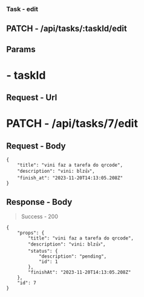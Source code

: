 ### Task - edit

## PATCH - /api/tasks/:taskId/edit

## Params
# - taskId

## Request - Url

# PATCH - /api/tasks/7/edit

## Request - Body
```
{
	"title": "vini faz a tarefa do qrcode",
	"description": "vini: blz👍",
	"finish_at": "2023-11-20T14:13:05.208Z"
}
```

## Response - Body

> Success - 200

```
{
	"props": {
		"title": "vini faz a tarefa do qrcode",
		"description": "vini: blz👍",
		"status": {
			"description": "pending",
			"id": 1
		},
		"finishAt": "2023-11-20T14:13:05.208Z"
	},
	"id": 7
}
```